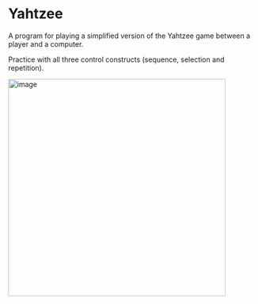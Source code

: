 # Yahtzee
A program for playing a simplified version of the Yahtzee game between a player and a computer.

Practice with all three control constructs (sequence, selection and repetition).

<img width="439" alt="image" src="https://github.com/BilalNaseer7773/Yahtzee/assets/90666694/1780cbe8-e351-4f5c-a400-3366216cb7e9">
